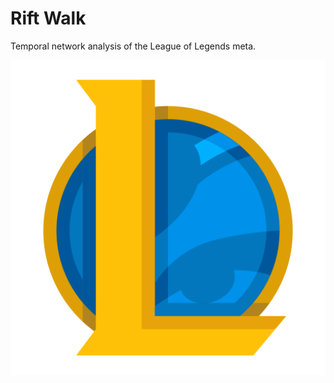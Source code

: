 # Rift Walk

Temporal network analysis of the League of Legends meta.

![League of Legends](lol-icon.jpg)